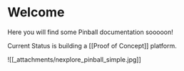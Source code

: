 # Welcome
Here you will find some Pinball documentation sooooon!

Current Status is building a [[Proof of Concept]] platform.

![[_attachments/nexplore_pinball_simple.jpg]]
